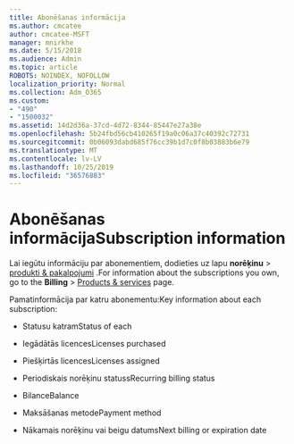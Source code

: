 ```yaml
---
title: Abonēšanas informācija
ms.author: cmcatee
author: cmcatee-MSFT
manager: mnirkhe
ms.date: 5/15/2018
ms.audience: Admin
ms.topic: article
ROBOTS: NOINDEX, NOFOLLOW
localization_priority: Normal
ms.collection: Adm_O365
ms.custom:
- "490"
- "1500032"
ms.assetid: 14d2d36a-37cd-4d72-8344-85447e27a38e
ms.openlocfilehash: 5b24fbd56cb410265f19a0c06a37c40392c72731
ms.sourcegitcommit: 0b06093dabd685f76cc39b1d7c0f8b03883b6e79
ms.translationtype: MT
ms.contentlocale: lv-LV
ms.lasthandoff: 10/25/2019
ms.locfileid: "36576883"
---
```

# <a name="subscription-information"></a><span data-ttu-id="acc51-102">Abonēšanas informācija</span><span class="sxs-lookup"><span data-stu-id="acc51-102">Subscription information</span></span>

<span data-ttu-id="acc51-103">Lai iegūtu informāciju par abonementiem, dodieties uz lapu **norēķinu** \> [produkti & pakalpojumi](https://go.microsoft.com/fwlink/p/?linkid=842054) .</span><span class="sxs-lookup"><span data-stu-id="acc51-103">For information about the subscriptions you own, go to the **Billing** \> [Products & services](https://go.microsoft.com/fwlink/p/?linkid=842054) page.</span></span>
  
<span data-ttu-id="acc51-104">Pamatinformācija par katru abonementu:</span><span class="sxs-lookup"><span data-stu-id="acc51-104">Key information about each subscription:</span></span>
  
- <span data-ttu-id="acc51-105">Statusu katram</span><span class="sxs-lookup"><span data-stu-id="acc51-105">Status of each</span></span>

- <span data-ttu-id="acc51-106">Iegādātās licences</span><span class="sxs-lookup"><span data-stu-id="acc51-106">Licenses purchased</span></span>

- <span data-ttu-id="acc51-107">Piešķirtās licences</span><span class="sxs-lookup"><span data-stu-id="acc51-107">Licenses assigned</span></span>

- <span data-ttu-id="acc51-108">Periodiskais norēķinu statuss</span><span class="sxs-lookup"><span data-stu-id="acc51-108">Recurring billing status</span></span>

- <span data-ttu-id="acc51-109">Bilance</span><span class="sxs-lookup"><span data-stu-id="acc51-109">Balance</span></span>

- <span data-ttu-id="acc51-110">Maksāšanas metode</span><span class="sxs-lookup"><span data-stu-id="acc51-110">Payment method</span></span>

- <span data-ttu-id="acc51-111">Nākamais norēķinu vai beigu datums</span><span class="sxs-lookup"><span data-stu-id="acc51-111">Next billing or expiration date</span></span>